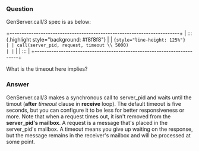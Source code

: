 ### Question
GenServer.call/3 spec is as below:

<div>

+-----------------------------------------------------------------------+
| ::: {.highlight style="background: #f8f8f8"}                          |
| ``` {style="line-height: 125%"}                                       |
| call(server_pid, request, timeout \\ 5000)                            |
| ```                                                                   |
| :::                                                                   |
+-----------------------------------------------------------------------+

What is the timeout here implies?

</div>


### Answer
GenServer.call/3 makes a synchronous call to server\_pid and waits until
the timout (**after** *timeout* clause in **receive** loop). The default
timeout is five seconds, but you can configure it to be less for better
responsiveness or more. Note that when a request times out, it isn't
removed from the **server\_pid\'s mailbox**. A request is a message
that's placed in the server\_pid's mailbox. A timeout means you give up
waiting on the response, but the message remains in the receiver's
mailbox and will be processed at some point. 



